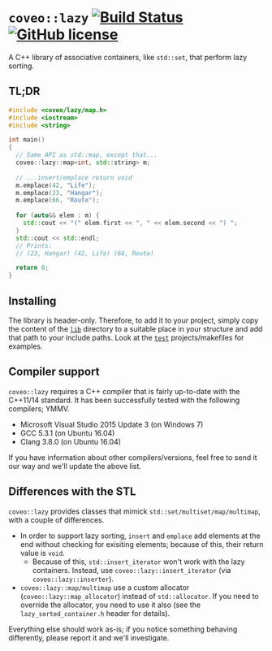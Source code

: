 # `coveo::lazy` [![Build Status](https://travis-ci.org/coveo/lazy.svg?branch=master)](https://travis-ci.org/coveo/lazy) [![GitHub license](https://img.shields.io/badge/license-Apache%202-blue.svg)](https://raw.githubusercontent.com/coveo/lazy/master/LICENSE)
A C++ library of associative containers, like `std::set`, that perform lazy sorting.

## TL;DR
```c++
#include <coveo/lazy/map.h>
#include <iostream>
#include <string>

int main()
{
  // Same API as std::map, except that...
  coveo::lazy::map<int, std::string> m;
  
  // ...insert/emplace return void
  m.emplace(42, "Life");
  m.emplace(23, "Hangar");
  m.emplace(66, "Route");
  
  for (auto&& elem : m) {
    std::cout << "(" elem.first << ", " << elem.second << ") ";
  }
  std::cout << std::endl;
  // Prints:
  // (23, Hangar) (42, Life) (66, Route)

  return 0;
}
```

## Installing
The library is header-only. Therefore, to add it to your project, simply copy the content of the [`lib`](https://github.com/coveo/lazy/tree/master/lib) directory to a suitable place in your structure and add that path to your include paths. Look at the [`test`](https://github.com/coveo/lazy/tree/master/build) projects/makefiles for examples.

## Compiler support
`coveo::lazy` requires a C++ compiler that is fairly up-to-date with the C++11/14 standard. It has been successfully tested with the following compilers; YMMV.

* Microsoft Visual Studio 2015 Update 3 (on Windows 7)
* GCC 5.3.1 (on Ubuntu 16.04)
* Clang 3.8.0 (on Ubuntu 16.04)

If you have information about other compilers/versions, feel free to send it our way and we'll update the above list.

## Differences with the STL
`coveo::lazy` provides classes that mimick `std::set/multiset/map/multimap`, with a couple of differences.

* In order to support lazy sorting, `insert` and `emplace` add elements at the end without checking for exisiting elements; because of this, their return value is `void`.
  * Because of this, `std::insert_iterator` won't work with the lazy containers. Instead, use `coveo::lazy::insert_iterator` (via `coveo::lazy::inserter`).
* `coveo::lazy::map/multimap` use a custom allocator (`coveo::lazy::map_allocator`) instead of `std::allocator`. If you need to override the allocator, you need to use it also (see the `lazy_sorted_container.h` header for details).

Everything else should work as-is; if you notice something behaving differently, please report it and we'll investigate.

